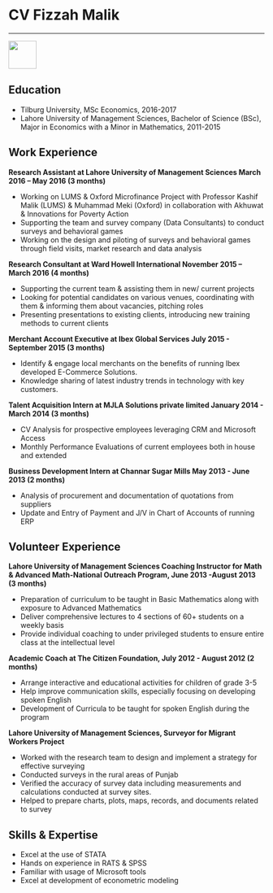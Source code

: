 # CV Fizzah Malik
-----------------
<img src="https://media.licdn.com/mpr/mpr/shrinknp_400_400/AAEAAQAAAAAAAAUsAAAAJDgwZTJjYzhmLTlmZDEtNDIxZC1iMDZiLTFkZDEzYzFlMGQwYg.jpg" width="55"> 


## Education
* Tilburg University, MSc Economics, 2016-2017
* Lahore University of Management Sciences, Bachelor of Science (BSc), Major in Economics with a Minor in Mathematics, 2011-2015

## Work Experience
**Research Assistant at Lahore University of Management Sciences
March 2016 – May 2016 (3 months)**
* Working on LUMS & Oxford Microfinance Project with Professor Kashif Malik (LUMS) & Muhammad Meki (Oxford) in collaboration with Akhuwat & Innovations for Poverty Action
* Supporting the team and survey company (Data Consultants) to conduct surveys and behavioral games
* Working on the design and piloting of surveys and behavioral games through field visits, market research and data analysis

**Research Consultant at Ward Howell International
November 2015 – March 2016 (4 months)**
* Supporting the current team & assisting them in new/ current projects
* Looking for potential candidates on various venues, coordinating with them & informing them about vacancies,
pitching roles
* Presenting presentations to existing clients, introducing new training methods to current clients

**Merchant Account Executive at Ibex Global Services
July 2015 - September 2015 (3 months)**
* Identify & engage local merchants on the benefits of running Ibex developed E-Commerce Solutions.
* Knowledge sharing of latest industry trends in technology with key customers.

**Talent Acquisition Intern at MJLA Solutions private limited
January 2014 - March 2014 (3 months)**
* CV Analysis for prospective employees leveraging CRM and Microsoft Access
* Monthly Performance Evaluations of current employees both in house and extended

**Business Development Intern at Channar Sugar Mills
May 2013 - June 2013 (2 months)**
* Analysis of procurement and documentation of quotations from suppliers
* Update and Entry of Payment and J/V in Chart of Accounts of running ERP

## Volunteer Experience
**Lahore University of Management Sciences Coaching Instructor for Math & Advanced Math-National
Outreach Program, June 2013 -August 2013 (3 months)**
* Preparation of curriculum to be taught in Basic Mathematics along with exposure to Advanced Mathematics
* Deliver comprehensive lectures to 4 sections of 60+ students on a weekly basis
* Provide individual coaching to under privileged students to ensure entire class at the intellectual level

**Academic Coach at The Citizen Foundation, July 2012 - August 2012 (2 months)**
* Arrange interactive and educational activities for children of grade 3-5
* Help improve communication skills, especially focusing on developing spoken English
* Development of Curricula to be taught for spoken English during the program

**Lahore University of Management Sciences, Surveyor for Migrant Workers Project**
* Worked with the research team to design and implement a strategy for effective surveying
* Conducted surveys in the rural areas of Punjab
* Verified the accuracy of survey data including measurements and calculations conducted at survey sites.
* Helped to prepare charts, plots, maps, records, and documents related to survey
 
## Skills & Expertise
* Excel at the use of STATA
* Hands on experience in RATS & SPSS
* Familiar with usage of Microsoft tools
* Excel at development of econometric modeling
